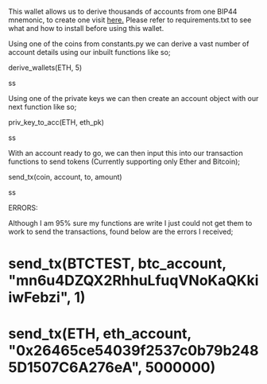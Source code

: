 This wallet allows us to derive thousands of accounts from one BIP44 mnemonic, to create one visit [here.](https://iancoleman.io/bip39/)
Please refer to requirements.txt to see what and how to install before using this wallet.

Using one of the coins from constants.py we can derive a vast number of account details using our inbuilt functions like so;

derive_wallets(ETH, 5)

ss


Using one of the private keys we can then create an account object with our next function like so;

priv_key_to_acc(ETH, eth_pk)

ss


With an account ready to go, we can then input this into our transaction functions to send tokens (Currently supporting only Ether and Bitcoin);

send_tx(coin, account, to, amount)

ss












ERRORS:

Although I am 95%  sure my functions are write I just could not get them to work to send the transactions, found below are the errors I received;

# send_tx(BTCTEST, btc_account, "mn6u4DZQX2RhhuLfuqVNoKaQKkiiwFebzi", 1)
# send_tx(ETH, eth_account, "0x26465ce54039f2537c0b79b2485D1507C6A276eA", 5000000)



